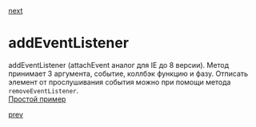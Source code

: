<a href="07.md">next</a>

<h1>addEventListener</h1>

<div>
addEventListener (attachEvent аналог для IE до 8 версии).
Метод принимает 3 аргумента, событие, коллбэк функцию и фазу.
Отписать элемент от прослушивания события можно при помощи метода <code>removeEventListener</code>.
<div>
<a href="https://codepen.io/paawel/pen/ZvQaZe?editors=1010">Простой пример</a>

<a href="07.md">prev</a>
